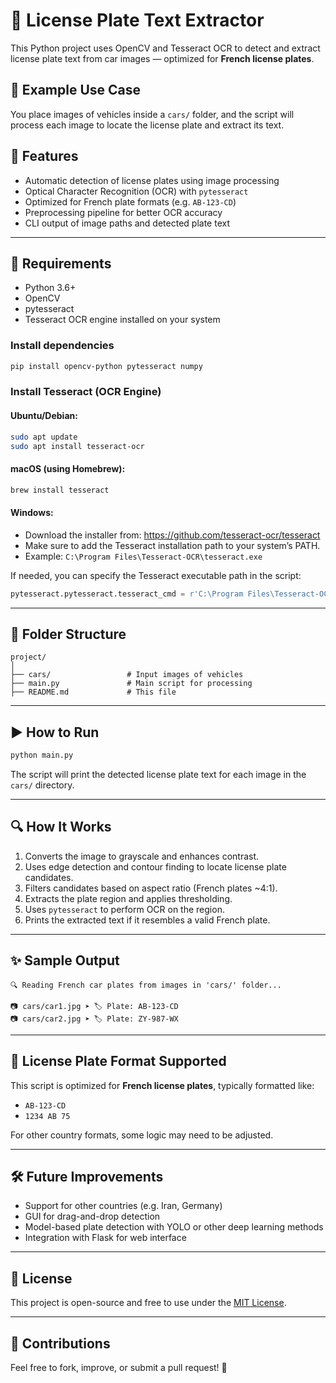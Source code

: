 # 🚗 License Plate Text Extractor

This Python project uses OpenCV and Tesseract OCR to detect and extract license plate text from car images — optimized for **French license plates**.

## 📸 Example Use Case

You place images of vehicles inside a `cars/` folder, and the script will process each image to locate the license plate and extract its text.

## 🔧 Features

- Automatic detection of license plates using image processing
- Optical Character Recognition (OCR) with `pytesseract`
- Optimized for French plate formats (e.g. `AB-123-CD`)
- Preprocessing pipeline for better OCR accuracy
- CLI output of image paths and detected plate text

---

## 🧰 Requirements

- Python 3.6+
- OpenCV
- pytesseract
- Tesseract OCR engine installed on your system

### Install dependencies

```bash
pip install opencv-python pytesseract numpy
```

### Install Tesseract (OCR Engine)

#### Ubuntu/Debian:
```bash
sudo apt update
sudo apt install tesseract-ocr
```

#### macOS (using Homebrew):
```bash
brew install tesseract
```

#### Windows:
- Download the installer from: https://github.com/tesseract-ocr/tesseract
- Make sure to add the Tesseract installation path to your system’s PATH.
- Example: `C:\Program Files\Tesseract-OCR\tesseract.exe`

If needed, you can specify the Tesseract executable path in the script:
```python
pytesseract.pytesseract.tesseract_cmd = r'C:\Program Files\Tesseract-OCR\tesseract.exe'
```

---

## 📁 Folder Structure

```
project/
│
├── cars/                 # Input images of vehicles
├── main.py               # Main script for processing
├── README.md             # This file
```

---

## ▶️ How to Run

```bash
python main.py
```

The script will print the detected license plate text for each image in the `cars/` directory.

---

## 🔍 How It Works

1. Converts the image to grayscale and enhances contrast.
2. Uses edge detection and contour finding to locate license plate candidates.
3. Filters candidates based on aspect ratio (French plates ~4:1).
4. Extracts the plate region and applies thresholding.
5. Uses `pytesseract` to perform OCR on the region.
6. Prints the extracted text if it resembles a valid French plate.

---

## ✨ Sample Output

```
🔍 Reading French car plates from images in 'cars/' folder...

📷 cars/car1.jpg ➤ 🏷️ Plate: AB-123-CD
📷 cars/car2.jpg ➤ 🏷️ Plate: ZY-987-WX
```

---

## 📌 License Plate Format Supported

This script is optimized for **French license plates**, typically formatted like:

- `AB-123-CD`
- `1234 AB 75`

For other country formats, some logic may need to be adjusted.

---

## 🛠️ Future Improvements

- Support for other countries (e.g. Iran, Germany)
- GUI for drag-and-drop detection
- Model-based plate detection with YOLO or other deep learning methods
- Integration with Flask for web interface

---

## 📄 License

This project is open-source and free to use under the [MIT License](LICENSE).

---

## 🤝 Contributions

Feel free to fork, improve, or submit a pull request! 🚀